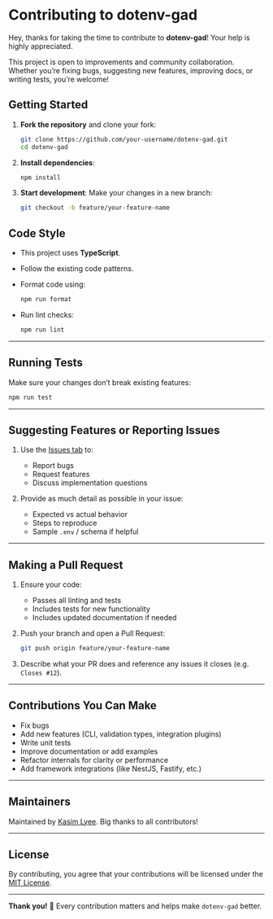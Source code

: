 
# Contributing to dotenv-gad

Hey, thanks for taking the time to contribute to **dotenv-gad**! Your help is highly appreciated.

This project is open to improvements and community collaboration. Whether you’re fixing bugs, suggesting new features, improving docs, or writing tests, you’re welcome!



## Getting Started

1. **Fork the repository** and clone your fork:
   ```bash
   git clone https://github.com/your-username/dotenv-gad.git
   cd dotenv-gad


2. **Install dependencies**:

   ```bash
   npm install
   ```

3. **Start development**:
   Make your changes in a new branch:

   ```bash
   git checkout -b feature/your-feature-name
   ```



## Code Style

* This project uses **TypeScript**.

* Follow the existing code patterns.

* Format code using:

  ```bash
  npm run format
  ```

* Run lint checks:

  ```bash
  npm run lint
  ```

---

## Running Tests

Make sure your changes don’t break existing features:

```bash
npm run test
```

---

## Suggesting Features or Reporting Issues

1. Use the [Issues tab](https://github.com/kasimlyee/dotenv-gad/issues) to:

   * Report bugs
   * Request features
   * Discuss implementation questions

2. Provide as much detail as possible in your issue:

   * Expected vs actual behavior
   * Steps to reproduce
   * Sample `.env` / schema if helpful

---

## Making a Pull Request

1. Ensure your code:

   * Passes all linting and tests
   * Includes tests for new functionality
   * Includes updated documentation if needed

2. Push your branch and open a Pull Request:

   ```bash
   git push origin feature/your-feature-name
   ```

3. Describe what your PR does and reference any issues it closes (e.g. `Closes #12`).

---

## Contributions You Can Make

* Fix bugs
* Add new features (CLI, validation types, integration plugins)
* Write unit tests
* Improve documentation or add examples
* Refactor internals for clarity or performance
* Add framework integrations (like NestJS, Fastify, etc.)

---

## Maintainers

Maintained by [Kasim Lyee](https://github.com/kasimlyee). Big thanks to all contributors!

---

## License

By contributing, you agree that your contributions will be licensed under the [MIT License](LICENSE).

---

**Thank you!** 🙏 Every contribution matters and helps make `dotenv-gad` better.


